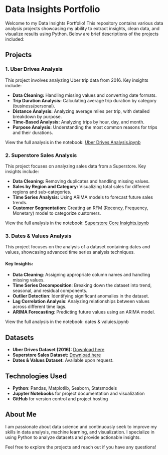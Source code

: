 # Data Insights Portfolio

Welcome to my Data Insights Portfolio! This repository contains various data analysis projects showcasing my ability to extract insights, clean data, and visualize results using Python. Below are brief descriptions of the projects included:

## Projects

### 1. **Uber Drives Analysis**  
This project involves analyzing Uber trip data from 2016. Key insights include:
- **Data Cleaning:** Handling missing values and converting date formats.
- **Trip Duration Analysis:** Calculating average trip duration by category (business/personal).
- **Distance Analysis:** Analyzing average miles per trip, with detailed breakdown by purpose.
- **Time-Based Analysis:** Analyzing trips by hour, day, and month.
- **Purpose Analysis:** Understanding the most common reasons for trips and their durations.

View the full analysis in the notebook: [Uber Drives Analysis.ipynb](https://github.com/Calebbrian/Data-Insights-Portfolio/blob/main/Uber_Drives_Analysis%20.ipynb)

### 2. **Superstore Sales Analysis**  
This project focuses on analyzing sales data from a Superstore. Key insights include:
- **Data Cleaning:** Removing duplicates and handling missing values.
- **Sales by Region and Category:** Visualizing total sales for different regions and sub-categories.
- **Time Series Analysis:** Using ARIMA models to forecast future sales trends.
- **Customer Segmentation:** Creating an RFM (Recency, Frequency, Monetary) model to categorize customers.

View the full analysis in the notebook: [Superstore Core Insights.ipynb](https://github.com/Calebbrian/Data-Insights-Portfolio/blob/main/Superstore_Core_Insights.ipynb)

### 3. **Dates & Values Analysis**
This project focuses on the analysis of a dataset containing dates and values, showcasing advanced time series analysis techniques.

#### Key Insights:
- **Data Cleaning**: Assigning appropriate column names and handling missing values.
- **Time Series Decomposition**: Breaking down the dataset into trend, seasonal, and residual components.
- **Outlier Detection**: Identifying significant anomalies in the dataset.
- **Lag Correlation Analysis**: Analyzing relationships between values across different time lags.
- **ARIMA Forecasting**: Predicting future values using an ARIMA model.

View the full analysis in the notebook: dates & valuies.ipynb

## Datasets
- **Uber Drives Dataset (2016):** [Download here](https://github.com/Calebbrian/Data-Insights-Portfolio/blob/main/My%20Uber%20Drives%20-%202016.csv)
- **Superstore Sales Dataset:** [Download here](https://github.com/Calebbrian/Data-Insights-Portfolio/blob/main/SUPERSTORE..xlsx)
- **Dates & Values Dataset:** Available upon request.

## Technologies Used
- **Python**: Pandas, Matplotlib, Seaborn, Statsmodels
- **Jupyter Notebooks** for project documentation and visualization
- **GitHub** for version control and project hosting

## About Me
I am passionate about data science and continuously seek to improve my skills in data analysis, machine learning, and visualization. I specialize in using Python to analyze datasets and provide actionable insights.

Feel free to explore the projects and reach out if you have any questions!


